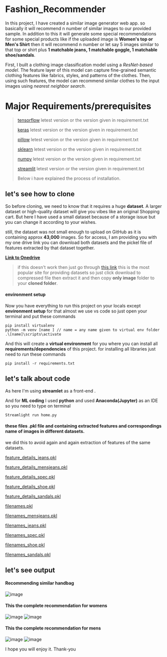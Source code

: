 # Fashion_Recommender
In this project, I have created a similar image generator web app. 
so basically it will recommend n number of similar images to our provided sample.
In addition to this it will generate some special recommendations for some special products like if the uploaded image is **Women's top or Men's Shirt** then it will recommend n number or let say 5 images similar to that top or shirt plus **1 matchable jeans, 1 matchable goggle, 1 matchable shoe/sandals**.

First, I built a clothing image classification model using a *ResNet-based model*. The feature layer of this model can capture fine-grained semantic clothing features like fabrics, styles, and patterns of the clothes. Then, using such features, the model can recommend similar clothes to the input images using *nearest neighbor search*.
# Major Requirements/prerequisites
>[tensorflow](https://www.tensorflow.org/)  letest version or the version given in requirement.txt
>
>[keras](https://keras.io/)  letest version or the version given in requirement.txt
>
>[pillow](https://pillow.readthedocs.io/en/stable/)  letest version or the version given in requirement.txt
>
>[sklearn](https://scikit-learn.org/stable/)  letest version or the version given in requirement.txt
>
>[numpy](https://numpy.org/)  letest version or the version given in requirement.txt
>
>[streamlit](https://docs.streamlit.io/)  letest version or the version given in requirement.txt
>
>Below i have explained the process of installation.

## let's see how to clone
So before cloning, we need to know that it requires a huge **dataset**. A larger dataset or high-quality dataset will give you vibes like an original Shopping cart. But here I have used a small dataset because of a storage issue but you can change it according to your wishes. 

still, the dataset was not small enough to upload on GitHub as it is containing approx **43,000** images. So for access, I am providing you with my one drive link 
you can download both datasets and the pickel file of features extracted by that dataset together.

[**Link to Onedrive**](https://1drv.ms/u/s!AmxN6a6Fpxbjigt6bl99rvdsAt81?e=Nc0Zh1)

>if this doesn't work then just go through [this link](https://www.kaggle.com/datasets/paramaggarwal/fashion-product-images-small) this is the most popular site for providing datasets so just click download to compressed file then extract it and then copy **only image** folder to your **cloned folder**.

#### environment setup
Now you have everything to run this project on your locals except **environment setup** for that almost we use vs code so just open your terminal and put these commands
```
pip install virtualenv
python -m venv [name ] // name = any name given to virtual env folder
.\[name]\scripts\activate
```
And this will create a **virtual environment** for you where you can install all **requirements/dependencies** of this project. 
for installing all libraries just need to *run* these commands
```
pip install -r requirements.txt
```
## let's talk about code

As here I'm using **streamlet** as a front-end .

And for **ML coding** I used **python** and used **Anaconda(Jupyter)** as an IDE 
so you need to type on terminal
```
Streamlight run home.py
```
#### these files .pkl file and containing extracted features and correspondings name of images in different datasets.
we did this to avoid again and again extraction of features of the same datasets.

[feature_details_jeans.pkl](https://github.com/manya02/Fashion_Recommender/blob/main/feature_details_jeans.pkl)

[feature_details_mensjeans.pkl](https://github.com/manya02/Fashion_Recommender/blob/main/feature_details_mensjeans.pkl) 

[feature_details_spec.pkl](https://github.com/manya02/Fashion_Recommender/blob/main/feature_details_spec.pkl)

[feature_details_shoe.pkl](https://github.com/manya02/Fashion_Recommender/blob/main/feature_details_sandals.pkl)

[feature_details_sandals.pkl](https://github.com/manya02/Fashion_Recommender/blob/main/feature_details_sandals.pkl)

[filenames.pkl](https://github.com/manya02/Fashion_Recommender/blob/main/filenames.pkl)

[filenames_mensjeans.pkl](https://github.com/manya02/Fashion_Recommender/blob/main/filenames_mensjeans.pkl)

[filenames_jeans.pkl](https://github.com/manya02/Fashion_Recommender/blob/main/filenames_jeans.pkl)

[filenames_spec.pkl](https://github.com/manya02/Fashion_Recommender/blob/main/filenames_spec.pkl)

[filenames_shoe.pkl](https://github.com/manya02/Fashion_Recommender/blob/main/filenames_shoe.pkl)

[filenames_sandals.pkl](https://github.com/manya02/Fashion_Recommender/blob/main/filenames_sandals.pkl)

## let's see output
#### Recommending similar handbag
![image](https://user-images.githubusercontent.com/87933549/170552242-4808c708-514a-4f65-a79c-d682fef05d89.png)

#### This the complete recommendation for womens
![image](https://user-images.githubusercontent.com/87933549/170554659-60d058a7-96c9-461d-9b20-43ab808314fc.png)
![image](https://user-images.githubusercontent.com/87933549/170554352-25aeae78-b7ef-4596-a22b-9381451cfaec.png)

#### This the complete recommendation for mens
![image](https://user-images.githubusercontent.com/87933549/170553560-ef5463fd-b4b5-454d-92c7-e0248b7a2ffd.png)
![image](https://user-images.githubusercontent.com/87933549/170553750-cc39c0a4-424b-4e6b-ae02-d22ce9f807d3.png)

I hope you will enjoy it.
Thank-you 



